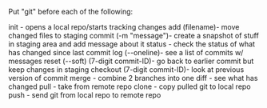 Put "git" before each of the following:

init - opens a local repo/starts tracking changes
add (filename)- move changed files to staging
commit (-m "message")- create a snapshot of stuff in staging area and add message about it
status - check the status of what has changed since last commit
log (--oneline)- see a list of commits w/ messages
reset (--soft) (7-digit commit-ID)- go back to earlier commit but keep changes in staging
checkout (7-digit commit-ID)- look at previous version of commit
merge - combine 2 branches into one
diff - see what has changed
pull - take from remote repo
clone - copy pulled git to local repo
push - send git from local repo to remote repo
